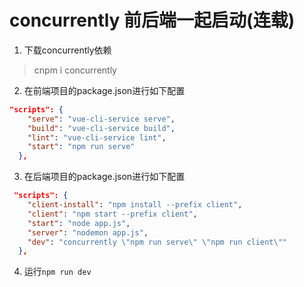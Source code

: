 # concurrently 前后端一起启动(连载)

1. 下载concurrently依赖
> cnpm i concurrently

2. 在前端项目的package.json进行如下配置

```json
"scripts": {
    "serve": "vue-cli-service serve",
    "build": "vue-cli-service build",
    "lint": "vue-cli-service lint",
    "start": "npm run serve"
  },
```

3. 在后端项目的package.json进行如下配置

```json
 "scripts": {
    "client-install": "npm install --prefix client",
    "client": "npm start --prefix client",
    "start": "node app.js",
    "server": "nodemon app.js",
    "dev": "concurrently \"npm run serve\" \"npm run client\""
  },
```

4. 运行`npm run dev`